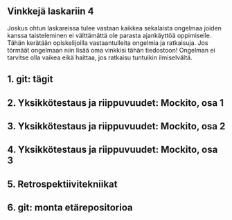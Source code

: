## Vinkkejä laskariin 4

Joskus ohtun laskareissa tulee vastaan kaikkea sekalaista ongelmaa joiden kanssa taisteleminen ei välttämättä ole parasta ajankäyttöä oppimiselle. Tähän kerätään opiskelijoilla vastaantulleita ongelmia ja ratkaisuja. Jos törmäät ongelmaan niin lisää oma vinkkisi tähän tiedostoon! Ongelman ei tarvitse olla vaikea eikä haittaa, jos ratkaisu tuntuikin ilmiselvältä. 

## 1. git: tägit

## 2. Yksikkötestaus ja riippuvuudet: Mockito, osa 1

## 3. Yksikkötestaus ja riippuvuudet: Mockito, osa 2

## 4. Yksikkötestaus ja riippuvuudet: Mockito, osa 3

## 5. Retrospektiivitekniikat

## 6. git: monta etärepositorioa